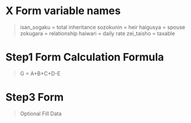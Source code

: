 # X Form variable names

> isan_sogaku = total inheritance
> sozokunin = heir
> haigusya = spouse
> zokugara = relationship
> haiwari = daily rate
> zei_taisho = taxable

# Step1 Form Calculation Formula

> G = A+B+C+D-E

# Step3 Form

> Optional Fill Data
